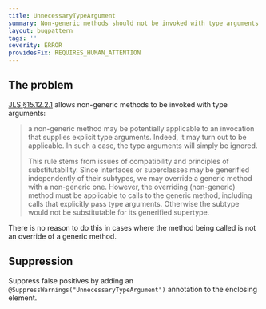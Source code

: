 ```yaml
---
title: UnnecessaryTypeArgument
summary: Non-generic methods should not be invoked with type arguments
layout: bugpattern
tags: ''
severity: ERROR
providesFix: REQUIRES_HUMAN_ATTENTION
---
```


<!--
*** AUTO-GENERATED, DO NOT MODIFY ***
To make changes, edit the @BugPattern annotation or the explanation in docs/bugpattern.
-->

## The problem
[JLS §15.12.2.1] allows non-generic methods to be invoked with type arguments:

[JLS §15.12.2.1]: https://docs.oracle.com/javase/specs/jls/se8/html/jls-15.html#jls-15.12.2.1

> a non-generic method may be potentially applicable to an invocation that
> supplies explicit type arguments. Indeed, it may turn out to be applicable. In
> such a case, the type arguments will simply be ignored.
>
> This rule stems from issues of compatibility and principles of
> substitutability. Since interfaces or superclasses may be generified
> independently of their subtypes, we may override a generic method with a
> non-generic one. However, the overriding (non-generic) method must be
> applicable to calls to the generic method, including calls that explicitly
> pass type arguments. Otherwise the subtype would not be substitutable for its
> generified supertype.

There is no reason to do this in cases where the method being called is not an
override of a generic method.

## Suppression
Suppress false positives by adding an `@SuppressWarnings("UnnecessaryTypeArgument")` annotation to the enclosing element.
